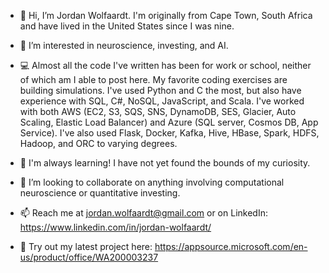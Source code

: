- 👋 Hi, I’m Jordan Wolfaardt. I'm originally from Cape Town, South Africa and have lived in the United States since I was nine.

- 👀 I’m interested in neuroscience, investing, and AI. 
- 💻 Almost all the code I've written has been for work or school, neither of which am I able to post here. My favorite coding exercises are building simulations. I've used Python and C the most, but also have experience with SQL, C#, NoSQL, JavaScript, and Scala. I've worked with both AWS (EC2, S3, SQS, SNS, DynamoDB, SES, Glacier, Auto Scaling, Elastic Load Balancer) and Azure (SQL server, Cosmos DB, App Service). I've also used Flask, Docker, Kafka, Hive, HBase, Spark, HDFS, Hadoop, and ORC to varying degrees.
- 🌱 I'm always learning! I have not yet found the bounds of my curiosity.
- 💞️ I’m looking to collaborate on anything involving computational neuroscience or quantitative investing.
- 📫 Reach me at jordan.wolfaardt@gmail.com or on LinkedIn: https://www.linkedin.com/in/jordan-wolfaardt/
- 🎨 Try out my latest project here: https://appsource.microsoft.com/en-us/product/office/WA200003237

